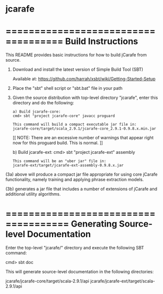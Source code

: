 jcarafe
=======

====================================
Build Instructions
====================================

This README provides basic instructions for how to build jCarafe
from source.

1) Download and install the latest version of Simple Build Tool (SBT)

   Available at: https://github.com/harrah/xsbt/wiki/Getting-Started-Setup

2) Place the "sbt" shell script or "sbt.bat" file in your path

3) Given the source distribution with top-level directory "jcarafe", enter this
   directory and do the following:

       a) Build jcarafe-core:
       cmd> sbt "project jcarafe-core" javacc proguard

       This command will build a compact executable jar file in:
       jcarafe-core/target/scala_2.9.1/jcarafe-core_2.9.1-0.9.8.x.min.jar

   [[ NOTE: There are an excessive number of warnings that appear right now for
      this proguard build. This is normal. ]]

   b) Build jcarafe-ext:
       cmd> sbt "project jcarafe-ext" assembly

       This command will be an "uber jar" file in:
       jcarafe-ext/target/jcarafe-ext-assembly-0.9.8.x.jar


(3a) above will produce a compact jar file appropriate for using core jCarafe
functionality, namely training and applying phrase extraction models.

(3b) generates a jar file that includes a number of extensions of jCarafe and 
additional utility algorithms.

=====================================
Generating Source-level Documentation
=====================================

Enter the top-level "jcarafe/" directory and execute the following SBT command:

  cmd> sbt doc

This will generate source-level documentation in the following directories:

  jcarafe/jcarafe-core/target/scala-2.9.1/api
  jcarafe/jcarafe-ext/target/scala-2.9.1/api

